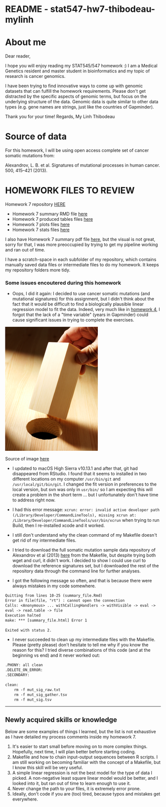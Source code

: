 # README - stat547-hw7-thibodeau-mylinh

# About me

Dear reader,

I hope you will enjoy reading my STAT545/547 homework :) I am a Medical Genetics resident and master student in bioinformatics and my topic of research is cancer genomics. 

I have been trying to find innovative ways to come up with genomic datasets that can fulfill the homework requirements. Please don't get distracted by the specific aspects of genomic terms, but focus on the underlying structure of the data. Genomic data is quite similar to other data types (e.g. gene names are strings, just like the countries of Gapminder).


Thank you for your time!
Regards,
My Linh Thibodeau

# Source of data

For this homework, I will be using open access complete set of cancer somatic mutations from: 

Alexandrov, L. B. et al. Signatures of mutational processes in human cancer. 500, 415–421 (2013).


# HOMEWORK FILES TO REVIEW

Homework 7 repository [HERE](https://github.com/mylinhthibodeau/STAT545-HW-thibodeau-mylinh/tree/master/stat547-hw7-thibodeau-mylinh)

* Homework 7 summary RMD file [here](https://github.com/mylinhthibodeau/STAT545-HW-thibodeau-mylinh/blob/master/stat547-hw7-thibodeau-mylinh/summary_file.Rmd)
* Homework 7 produced tables files [here](https://github.com/mylinhthibodeau/STAT545-HW-thibodeau-mylinh/tree/master/stat547-hw7-thibodeau-mylinh/somatic_mutations_formated_files)
* Homework 7 plots files [here](https://github.com/mylinhthibodeau/STAT545-HW-thibodeau-mylinh/tree/master/stat547-hw7-thibodeau-mylinh/plots)
* Homework 7 stats files [here](https://github.com/mylinhthibodeau/STAT545-HW-thibodeau-mylinh/tree/master/stat547-hw7-thibodeau-mylinh/statistics)

I also have Homework 7 summary pdf file [here](https://github.com/mylinhthibodeau/STAT545-HW-thibodeau-mylinh/blob/master/stat547-hw7-thibodeau-mylinh/scratch-space/summary_file.pdf), but the visual is not great, sorry for that, I was more preoccupied by trying to get my pipeline working and ran out of time.

I have a scratch-space in each subfolder of my repository, which contains manually saved data files or intermediate files to do my homework. It keeps my repository folders more tidy. 

### Some issues encoutered during this homework

* Oops, I did it again: I decided to use cancer somatic mutations (and mutational signatures) for this assignment, but I didn't think about the fact that it would be difficult to find a biologically plausible linear regression model to fit the data. Indeed, very much like in [homework 4](https://github.com/mylinhthibodeau/STAT545-HW-thibodeau-mylinh/tree/master/stat545-hw4-thibodeau-mylinh), I forgot that the lack of a "time variable" (years in Gapminder) could cause significant issues in trying to complete the exercises.

![square_to_circle](scratch-space/fit_a_square_inside_a_circle.jpg)

Source of image [here](https://www.tlnt.com/the-new-hiring-mantra-finding-candidates-with-great-cultural-fit/)

* I updated to macOS High Sierra v10.13.1 and after that, git had disappeared from RStudio. I found that it seems to installed in two different locations on my computer `/usr/bin/git` and `/usr/local/git/bin/git`. I changed the fit version in preferences to the local version, but svn was only in `usr/bin/` so I am expecting this will create a problem in the short term ... but I unfortunately don't have time to address right now.
* I had this error message: `xcrun: error: invalid active developer path (/Library/Developer/CommandLineTools), missing xcrun at: /Library/Developer/CommandLineTools/usr/bin/xcrun` when trying to run Build, then I re-installed xcode and it worked. 
* I still don't understand why the clean command of my Makefile doesn't get rid of my intermediate files. 
* I tried to download the full somatic mutation sample data repository of Alexandrov et al (2013) [here](ftp://ftp.sanger.ac.uk/pub/cancer/AlexandrovEtAl/) from the Makefile, but despite trying both wget and curl, it didn't work. I decided to show I could use curl to download the reference signatures set, but I downloaded the rest of the repository data through the command line for further analyses.

* I got the following message so often, and that is because there were always mistakes in my code somewhere.

```
Quitting from lines 10-25 (summary_file.Rmd) 
Error in file(file, "rt") : cannot open the connection
Calls: <Anonymous> ... withCallingHandlers -> withVisible -> eval -> eval -> read.table -> file
Execution halted
make: *** [summary_file.html] Error 1

Exited with status 2.
```

* I never succeeded to clean up my intermediate files with the Makefile. Please (pretty please) don't hesitate to tell me why if you know the reason for this? I tried diverse combinations of this code (and at the beginning vs end) and it never worked out:

```
.PHONY: all clean
.DELETE_ON_ERROR:
.SECONDARY:	

clean:
	rm -f mut_sig_raw.txt 
	rm -f mut_sig_gather.tsv 
	rm -f mut_sig.tsv
```

***

## Newly acquired skills or knowledge

Below are some examples of things I learned, but the list is not exhaustive as I have detailed my process comments inside my homework 7.

1. It's easier to start small before moving on to more complex things. Hopefully, next time, I will plan better before starting coding. 
2. Makefile and how to chain input-output sequences between R scripts. I am still working on becoming familiar with the concept of a Makefile, but I know this skill will be very useful.
3. A simple linear regression is not the best model for the type of data I picked. A non-negative least square linear model would be better, and I looked into it, but ran out of time to learn enough to use it.
4. Never change the path to your files, it is extremely error prone.
5. Ideally, don't code if you are (too) tired, because typos and mistakes get everywhere.
